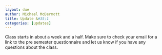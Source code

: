 ```yaml
---
layout: due
author: Michael McDermott
title: Update &#35;1
categories: [updates]
---
```

Class starts in about a week and a half. Make sure to check your email for a link to the pre semester questionnaire and let us know if you have any questions about the class.
